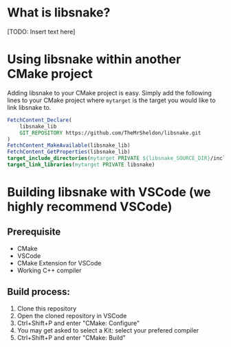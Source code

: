 # What is libsnake?
[TODO: Insert text here]

# Using libsnake within another CMake project
Adding libsnake to your CMake project is easy. Simply add the following lines to your CMake project where `mytarget` is the target you would like to link libsnake to.
```cmake
FetchContent_Declare(
	libsnake_lib
	GIT_REPOSITORY https://github.com/TheMrSheldon/libsnake.git
)
FetchContent_MakeAvailable(libsnake_lib)
FetchContent_GetProperties(libsnake_lib)
target_include_directories(mytarget PRIVATE ${libsnake_SOURCE_DIR}/include/)
target_link_libraries(mytarget PRIVATE libsnake)
```

# Building libsnake with VSCode (we highly recommend VSCode)
## Prerequisite
 * CMake
 * VSCode
 * CMake Extension for VSCode
 * Working C++ compiler

## Build process:
 1. Clone this repository
 1. Open the cloned repository in VSCode
 1. Ctrl+Shift+P and enter "CMake: Configure"
 1. You may get asked to select a Kit: select your prefered compiler
 1. Ctrl+Shift+P and enter "CMake: Build"